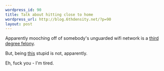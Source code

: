 ```yaml
--- 
wordpress_id: 90
title: Talk about hitting close to home
wordpress_url: http://blog.6thdensity.net/?p=90
layout: post
---
```

<p>Apparently mooching off of somebody's unguarded wifi network is a <a href="http://news.yahoo.com/news?tmpl=story&u=/ap/20050707/ap_on_hi_te/techbits_wi_fi_theft_1">third degree felony</a>.</p><p>But, being <a href="http://news.yahoo.com/news?tmpl=story&u=/ap/20050706/ap_on_re_eu/g_8_bush_bike_accident_8">this</a> stupid is not, apparently.</p><p>Eh, fuck you - I'm tired.</p>
